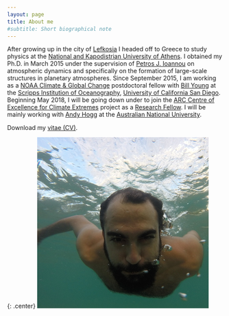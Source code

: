 ```yaml
---
layout: page
title: About me
#subtitle: Short biographical note
---
```



After growing up in the city of [Lefkosia][lefkosia-site] I headed off to Greece to study physics at the [National and Kapodistrian University of Athens][uoa-site]. I obtained my Ph.D. in March 2015 under the supervision of [Petros J. Ioannou][pji-site] on atmospheric dynamics and specifically on the formation of large-scale structures in planetary atmospheres. Since September 2015, I am working as a [NOAA Climate & Global Change][noaa-site] postdoctoral fellow with [Bill Young][bill-site] at the [Scripps Institution of Oceanography][scripps-site], [University of California San Diego][ucsd-site]. Beginning May 2018, I will be going down under to join the [ARC Centre of Excellence for Climate Extremes][arc-site] project as a [Research Fellow][arc-profile]. I will be mainly working with [Andy Hogg][andy-site] at the [Australian National University][anu-site].

Download my [vitae (CV)](http://nbviewer.jupyter.org/github/navidcy/NavidVitae/blob/master/cv.pdf).


{: .center}
<img src="/img/navid_underwater.jpg" alt="me" class="circular-image" />


[lefkosia-site]: http://en.wikipedia.org/wiki/Nicosia
[bill-site]: http://pordlabs.ucsd.edu/wryoung/
[arc-site]: http://www.climateextremes.org.au
[scripps-site]: http://scripps.ucsd.edu
[anu-site]: http://rses.anu.edu.au
[ucsd-site]: http://ucsd.edu
[uoa-site]: http://en.uoa.gr
[pji-site]: http://users.uoa.gr/~pjioannou/
[noaa-site]: https://cpaess.ucar.edu/cgc
[andy-site]: http://rses.anu.edu.au/people/andy-hogg
[arc-profile]: http://climateextremes.org.au/member-profile/?memberID=78
